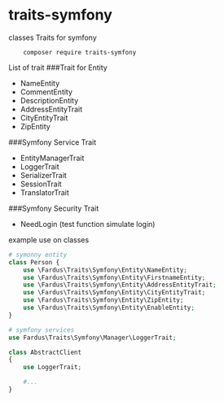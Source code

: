 # traits-symfony
classes Traits for symfony

```bashh
    composer require traits-symfony
```


List of trait
###Trait for Entity
* NameEntity
* CommentEntity
* DescriptionEntity
* AddressEntityTrait
* CityEntityTrait
* ZipEntity

###Symfony Service Trait
* EntityManagerTrait
* LoggerTrait
* SerializerTrait
* SessionTrait
* TranslatorTrait

###Symfony Security Trait
* NeedLogin (test function simulate login)


example use on classes
```php
# symonny entity
class Person {
    use \Fardus\Traits\Symfony\Entity\NameEntity;
    use \Fardus\Traits\Symfony\Entity\FirstnameEntity;
    use \Fardus\Traits\Symfony\Entity\AddressEntityTrait;
    use \Fardus\Traits\Symfony\Entity\CityEntityTrait;
    use \Fardus\Traits\Symfony\Entity\ZipEntity;
    use \Fardus\Traits\Symfony\Entity\EnableEntity;
}

# symfony services
use Fardus\Traits\Symfony\Manager\LoggerTrait;

class AbstractClient
{
    use LoggerTrait;

    #...
}
```
